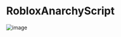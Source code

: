 # RobloxAnarchyScript

![image](https://github.com/TheKindDeveloper/RobloxAnarchyScript/assets/129861526/846f80fe-d526-4ab8-91cc-163305692022)
